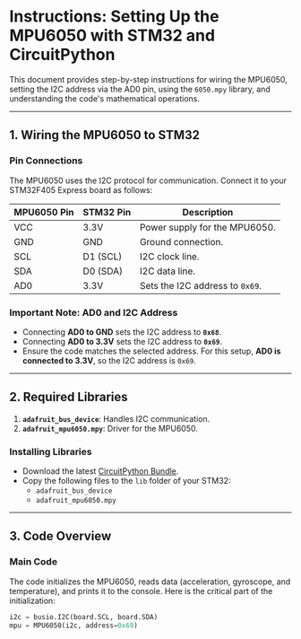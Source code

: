 # Instructions: Setting Up the MPU6050 with STM32 and CircuitPython

This document provides step-by-step instructions for wiring the MPU6050, setting the I2C address via the AD0 pin, using the `6050.mpy` library, and understanding the code's mathematical operations.

---

## **1. Wiring the MPU6050 to STM32**

### **Pin Connections**
The MPU6050 uses the I2C protocol for communication. Connect it to your STM32F405 Express board as follows:

| **MPU6050 Pin** | **STM32 Pin**       | **Description**                |
|------------------|---------------------|---------------------------------|
| VCC              | 3.3V               | Power supply for the MPU6050.   |
| GND              | GND                | Ground connection.              |
| SCL              | D1 (SCL)           | I2C clock line.                 |
| SDA              | D0 (SDA)           | I2C data line.                  |
| AD0              | 3.3V               | Sets the I2C address to `0x69`. |

### **Important Note: AD0 and I2C Address**
- Connecting **AD0 to GND** sets the I2C address to **`0x68`**.
- Connecting **AD0 to 3.3V** sets the I2C address to **`0x69`**.
- Ensure the code matches the selected address. For this setup, **AD0 is connected to 3.3V**, so the I2C address is `0x69`.

---

## **2. Required Libraries**

1. **`adafruit_bus_device`**: Handles I2C communication.
2. **`adafruit_mpu6050.mpy`**: Driver for the MPU6050.

### **Installing Libraries**
- Download the latest [CircuitPython Bundle](https://circuitpython.org/libraries).
- Copy the following files to the `lib` folder of your STM32:
  - `adafruit_bus_device`
  - `adafruit_mpu6050.mpy`

---

## **3. Code Overview**

### **Main Code**
The code initializes the MPU6050, reads data (acceleration, gyroscope, and temperature), and prints it to the console. Here is the critical part of the initialization:

```python
i2c = busio.I2C(board.SCL, board.SDA)
mpu = MPU6050(i2c, address=0x69)
